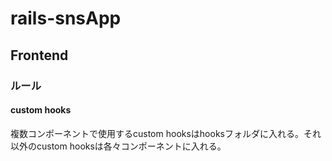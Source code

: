 # rails-snsApp

## Frontend

### ルール

#### custom hooks

複数コンポーネントで使用するcustom hooksはhooksフォルダに入れる。それ以外のcustom hooksは各々コンポーネントに入れる。